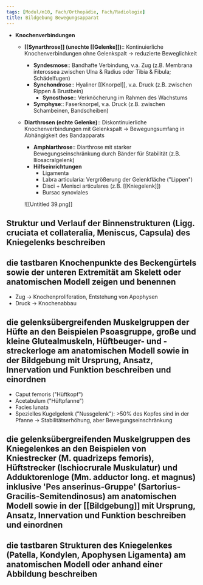 ```yaml
---
tags: [Modul/m10, Fach/Orthopädie, Fach/Radiologie]
title: Bildgebung Bewegungsapparat
---
```


- **Knochenverbindungen**
    - **[[Synarthrose]] (unechte [[Gelenke]])**:: Kontinuierliche Knochenverbindungen ohne Gelenkspalt → reduzierte Beweglichkeit
        - **Syndesmose**:: Bandhafte Verbindung, v.a. Zug (z.B. Membrana interossea zwischen Ulna & Radius oder Tibia & Fibula; Schädelfugen)
        - **Synchondrose**:: Hyaliner [[Knorpel]], v.a. Druck (z.B. zwischen Rippen & Brustbein)
            - **Synosthose**:: Verknöcherung im Rahmen des Wachstums
        - **Symphyse**:: Faserknorpel, v.a. Druck (z.B. zwischen Schambeinen, Bandscheiben)
    - **Diarthrosen (echte Gelenke)**:: Diskontinuierliche Knochenverbindungen mit Gelenkspalt → Bewegungsumfang in Abhängigkeit des Bandapparats
        - **Amphiarthrose**:: Diarthrose mit starker Bewegungseinschränkung durch Bänder für Stabilität (z.B. Iliosacralgelenk)
        - **Hilfseinrichtungen**
            - Ligamenta
            - Labra articularia: Vergrößerung der Gelenkfläche ("Lippen")
            - Disci + Menisci articulares (z.B. [[Kniegelenk]])
            - Bursac synoviales

        ![[Untitled 39.png]]

## Struktur und Verlauf der Binnenstrukturen (Ligg. cruciata et collateralia, Meniscus, Capsula) des Kniegelenks beschreiben

## die tastbaren Knochenpunkte des Beckengürtels sowie der unteren Extremität am Skelett oder anatomischen Modell zeigen und benennen

- Zug → Knochenproliferation, Entstehung von Apophysen
- Druck → Knochenabbau

## die gelenksübergreifenden Muskelgruppen der Hüfte an den Beispielen Psoasgruppe, große und kleine Glutealmuskeln, Hüftbeuger- und -streckerloge am anatomischen Modell sowie in der Bildgebung mit Ursprung, Ansatz, Innervation und Funktion beschreiben und einordnen

- Caput femoris ("Hüftkopf")
- Acetabulum ("Hüftpfanne")
- Facies lunata
- Spezielles Kugelgelenk ("Nussgelenk"): >50% des Kopfes sind in der Pfanne → Stabilitätserhöhung, aber Bewegungseinschränkung

## die gelenksübergreifenden Muskelgruppen des Kniegelenkes an den Beispielen von Kniestrecker (M. quadrizeps femoris), Hüftstrecker (Ischiocrurale Muskulatur) und Adduktorenloge (Mm. adductor long. et magnus) inklusive 'Pes anserinus-Gruppe' (Sartorius-Gracilis-Semitendinosus) am anatomischen Modell sowie in der [[Bildgebung]] mit Ursprung, Ansatz, Innervation und Funktion beschreiben und einordnen

## die tastbaren Strukturen des Kniegelenkes (Patella, Kondylen, Apophysen Ligamenta) am anatomischen Modell oder anhand einer Abbildung beschreiben

